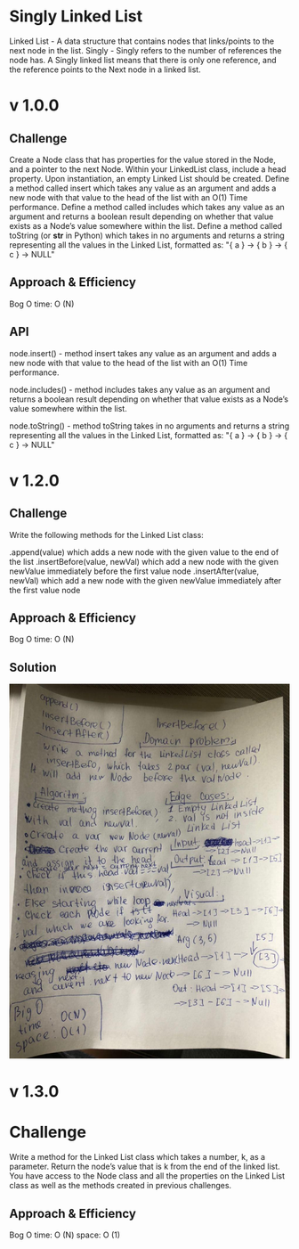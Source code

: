 # Singly Linked List
Linked List - A data structure that contains nodes that links/points to the next node in the list.
Singly - Singly refers to the number of references the node has. A Singly linked list means that there is only one reference, and the reference points to the Next node in a linked list.

# v 1.0.0

## Challenge
Create a Node class that has properties for the value stored in the Node, and a pointer to the next Node.
Within your LinkedList class, include a head property. Upon instantiation, an empty Linked List should be created.
Define a method called insert which takes any value as an argument and adds a new node with that value to the head of the list with an O(1) Time performance.
Define a method called includes which takes any value as an argument and returns a boolean result depending on whether that value exists as a Node’s value somewhere within the list.
Define a method called toString (or __str__ in Python) which takes in no arguments and returns a string representing all the values in the Linked List, formatted as:
"{ a } -> { b } -> { c } -> NULL"

## Approach & Efficiency
Bog O
time: O (N)


## API
node.insert() - method insert takes any value as an argument and adds a new node with that value to the head of the list with an O(1) Time performance.

node.includes() - method includes takes any value as an argument and returns a boolean result depending on whether that value exists as a Node’s value somewhere within the list.

node.toString() - method toString takes in no arguments and returns a string representing all the values in the Linked List, formatted as:
"{ a } -> { b } -> { c } -> NULL"


# v 1.2.0

## Challenge

Write the following methods for the Linked List class:

.append(value) which adds a new node with the given value to the end of the list
.insertBefore(value, newVal) which add a new node with the given newValue immediately before the first value node
.insertAfter(value, newVal) which add a new node with the given newValue immediately after the first value node

## Approach & Efficiency
Bog O
time: O (N)

## Solution
![whiteboard](linked-list.jpg)


# v 1.3.0

# Challenge 

Write a method for the Linked List class which takes a number, k, as a parameter. Return the node’s value that is k from the end of the linked list. You have access to the Node class and all the properties on the Linked List class as well as the methods created in previous challenges.

## Approach & Efficiency
Bog O
time: O (N)
space: O (1)


